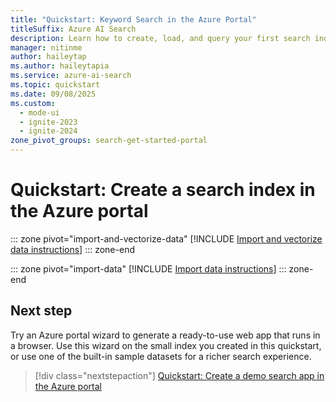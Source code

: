 ```yaml
---
title: "Quickstart: Keyword Search in the Azure Portal"
titleSuffix: Azure AI Search
description: Learn how to create, load, and query your first search index using an import wizard in the Azure portal. This quickstart uses a fictitious hotel dataset for sample data.
manager: nitinme
author: haileytap
ms.author: haileytapia
ms.service: azure-ai-search
ms.topic: quickstart
ms.date: 09/08/2025
ms.custom:
  - mode-ui
  - ignite-2023
  - ignite-2024
zone_pivot_groups: search-get-started-portal
---
```


# Quickstart: Create a search index in the Azure portal

::: zone pivot="import-and-vectorize-data"
[!INCLUDE [Import and vectorize data instructions](includes/quickstarts/search-get-started-portal-import-and-vectorize-data.md)]
::: zone-end

::: zone pivot="import-data"
[!INCLUDE [Import data instructions](includes/quickstarts/search-get-started-portal-import-data.md)]
::: zone-end

## Next step

Try an Azure portal wizard to generate a ready-to-use web app that runs in a browser. Use this wizard on the small index you created in this quickstart, or use one of the built-in sample datasets for a richer search experience.

> [!div class="nextstepaction"]
> [Quickstart: Create a demo search app in the Azure portal](search-create-app-portal.md)
